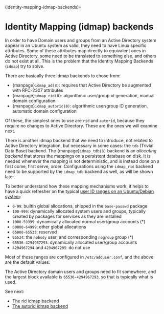 (identity-mapping-idmap-backends)=
# Identity Mapping (idmap) backends

In order to have Domain users and groups from an Active Directory system appear in an Ubuntu system as valid, they need to have Linux specific attributes. Some of these attributes map directly to equivalent ones in Active Directory, some need to be translated to something else, and others do not exist at all. This is the problem that the Identity Mapping Backends (`idmap`) try to solve.

There are basically three idmap backends to chose from:
- {manpage}`idmap_ad(8)`: requires that Active Directory be augmented with RFC-2307 attributes
- {manpage}`idmap_rid(8)`: algorithmic user/group id generation, manual domain configuration
- {manpage}`idmap_autorid(8)`: algorithmic user/group ID generation, automatic domain configuration

Of these, the simplest ones to use are `rid` and `autorid`, because they require no changes to Active Directory. These are the ones we will examine next.

There is another idmap backend that we need to introduce, not related to Active Directory integration, but necessary in some cases: the `tdb` (Trivial Data Base) backend. The {manpage}`idmap_tdb(8)` backend is an *allocating backend* that stores the mappings on a persistent database on disk. It is needed whenever the mapping is not deterministic, and is instead done on a first come, first serve, order. Configurations using the `idmap_rid` backend need to be supported by the `idmap_tdb` backend as well, as will be shown later.

To better understand how these mapping mechanisms work, it helps to have a quick refresher on the typical [user ID ranges on an Ubuntu/Debian system](https://www.debian.org/doc/debian-policy/ch-opersys.html#uid-and-gid-classes):
- `0-99`: builtin global allocations, shipped in the `base-passwd` package
- `100-999`: dynamically allocated system users and groups, typically created by packages for services as they are installed
- `1000-59999`: dynamically allocated normal user/group accounts (\*)
- `60000-64999`: other global allocations
- `65000-65533`: reserved
- `65534`: the `nobody` user, and corresponding `nogroup` group (\*)
- `65536-4294967293`: dynamically allocated user/group accounts
- `4294967294` and `4294967295`: do not use

Most of these ranges are configured in `/etc/adduser.conf`, and the above are the default values.

The Active Directory domain users and groups need to fit somewhere, and the largest block available is `65536-4294967293`, so that is typically what is used.

See next:

* [The rid idmap backend](the-rid-idmap-backend.md)
* [The autorid idmap backend](the-autorid-idmap-backend.md)
